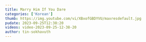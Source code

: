 ```yaml
---
title: Marry Him If You Dare
categories: ['Korean']
thumb: https://img.youtube.com/vi/XBxofGBDYVU/maxresdefault.jpg
pudate: 2023-09-25T12:38:20
videos: video-2023-09-25-12-38-20
author: tin-sokhavuth
---
```

